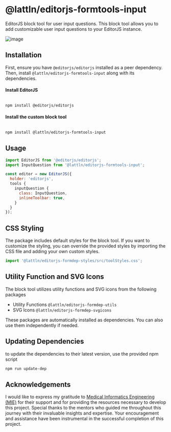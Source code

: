 # @lattln/editorjs-formtools-input

EditorJS block tool for user input questions. This block tool allows you to add customizable user input questions to your EditorJS instance.


![image](https://github.com/lattln/editorjs-formtools-input/assets/56560260/81fec7f3-3207-48bf-a0c3-b0131d4b6910)



## Installation

First, ensure you have `@editorjs/editorjs` installed as a peer dependency. Then, install `@lattln/editorjs-formtools-input` along with its dependencies.


#### Install EditorJS
```bash

npm install @editorjs/editorjs
```
#### Install the custom block tool
``` bash

npm install @lattln/editorjs-formtools-input
```

## Usage

```js
import EditorJS from '@editorjs/editorjs';
import InputQuestion from '@lattln/editorjs-formtools-input';

const editor = new EditorJS({
  holder: 'editorjs',
  tools {
    inputQuestion {
      class: InputQuestion,
      inlineToolbar: true,
    }
  }
});
```


## CSS Styling
The package includes default styles for the block tool. If you want to customize the styling, you can override the provided styles by importing the CSS file and adding your own custom styles.
```js
import '@lattln/editorjs-formdep-styles/src/toolStyles.css';
```

## Utility Function and SVG Icons
The block tool utilizes utility functions and SVG icons from the following packages

 * Utility Functions `@lattln/editorjs-formdep-utils`
 * SVG Icons `@lattln/editorjs-formdep-svgicons`
  
These packages are automatically installed as dependencies. You can also use them independently if needed.


## Updating Dependencies
to update the dependencies to their latest version, use the provided npm script
``` bash
npm run update-dep
```

## Acknowledgements

I would like to express my gratitude to [Medical Informatics Engineering (MIE)](https://mieweb.org/) for their support and for providing the resources necessary to develop this project. Special thanks to the mentors who guided me throughout this journey with their invaluable insights and expertise. Your encouragement and assistance have been instrumental in the successful completion of this project.





